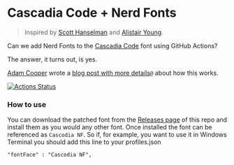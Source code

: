 <!-- markdownlint-disable header-increment no-trailing-punctuation -->
<!-- spell-checker:ignore markdownlint -->

<!-- spell-checker:ignore Cascadia Cascodia Delugia Hanselman Powerline repo useb -->

# Cascadia Code + Nerd Fonts

> Inspired by [Scott Hanselman](https://www.hanselman.com/blog/PatchingTheNewCascadiaCodeToIncludePowerlineGlyphsAndOtherNerdFontsForTheWindowsTerminal.aspx) and [Alistair Young](https://github.com/microsoft/cascadia-code/issues/10?WT.mc_id=-blog-scottha#issuecomment-532969414).

Can we add Nerd Fonts to the [Cascadia Code](https://github.com/microsoft/cascadia-code) font using GitHub Actions?

The answer, it turns out, is yes.

[Adam Cooper](https://github.com/adam7) wrote a [blog post with more details](https://admcpr.com/2019/10/07/automating-the-patching-of-cascadia-code-to-include-nerd-fonts/)[`@`](https://archive.is/b8op3)<!-- {a:.link-archival} --> about how this works.

[![Actions Status](https://github.com/rivy/font.cascodia/workflows/Generate%20Fonts/badge.svg)](https://github.com/rivy/font.cascodia/actions)

### How to use

You can download the patched font from the [Releases page](https://github.com/rivy/font.cascodia/releases) of this repo and install them as you would any other font. Once installed the font can be referenced as `Cascodia NF`. So if, for example, you want to use it in Windows Terminal you should add this line to your profiles.json

`"fontFace" : "Cascodia NF",`
